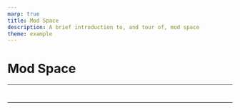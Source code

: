 ```yaml
---
marp: true
title: Mod Space
description: A brief introduction to, and tour of, mod space
theme: example
---
```


# Mod Space

---

# 

---
